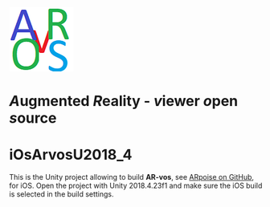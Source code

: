 ![AR-vos Logo](/Assets/Textures/arvos_logo_rgb-weiss128.png)
# *A*ugmented *R*eality - *v*iewer *o*pen *s*ource

# iOsArvosU2018_4
This is the Unity project allowing to build **AR-vos**, see [ARpoise on GitHub](https://github.com/ARPOISE/ARpoise/), for iOS. Open the project with Unity 2018.4.23f1 and make sure the iOS build is selected in the build settings.
